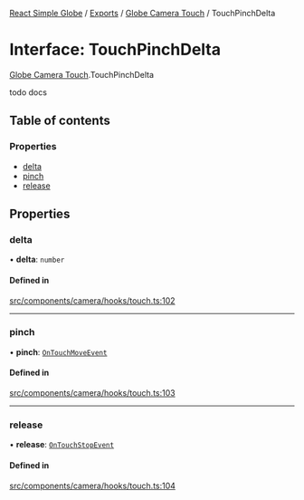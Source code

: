 [React Simple Globe](../README.md) / [Exports](../modules.md) / [Globe Camera Touch](../modules/Globe_Camera_Touch.md) / TouchPinchDelta

# Interface: TouchPinchDelta

[Globe Camera Touch](../modules/Globe_Camera_Touch.md).TouchPinchDelta

todo docs

## Table of contents

### Properties

- [delta](Globe_Camera_Touch.TouchPinchDelta.md#delta)
- [pinch](Globe_Camera_Touch.TouchPinchDelta.md#pinch)
- [release](Globe_Camera_Touch.TouchPinchDelta.md#release)

## Properties

### delta

• **delta**: `number`

#### Defined in

[src/components/camera/hooks/touch.ts:102](https://github.com/Gaushao/d3-react-globe/blob/d269768/src/components/camera/hooks/touch.ts#L102)

___

### pinch

• **pinch**: [`OnTouchMoveEvent`](Globe_Camera_Touch.OnTouchMoveEvent.md)

#### Defined in

[src/components/camera/hooks/touch.ts:103](https://github.com/Gaushao/d3-react-globe/blob/d269768/src/components/camera/hooks/touch.ts#L103)

___

### release

• **release**: [`OnTouchStopEvent`](Globe_Camera_Touch.OnTouchStopEvent.md)

#### Defined in

[src/components/camera/hooks/touch.ts:104](https://github.com/Gaushao/d3-react-globe/blob/d269768/src/components/camera/hooks/touch.ts#L104)
